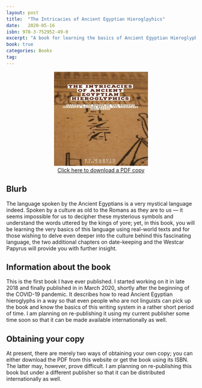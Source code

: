 ```yaml
---
layout: post
title:  "The Intricacies of Ancient Egyptian Hieroglpyhics"
date:   2020-05-16
isbn: 978-3-752952-49-0
excerpt: "A book for learning the basics of Ancient Egyptian Hieroglyphs for people with absolutely no linguistic background; teaches the basics in an accessible manner."
book: true
categories: Books
tag:
---
```


<center><img src="/assets/images/books/intricacies.webp" height="250" width="250"></center>

<center><a href="/assets/docs/books/intricacies.pdf">Click here to download a PDF copy</a></center>

## Blurb
The language spoken by the Ancient Egyptians is a very mystical language indeed. Spoken by a culture as old to the Romans as they are to us — it seems impossible for us to decipher these mysterious symbols and understand the words uttered by the kings of yore; yet, in this book, you will be learning the very basics of this language using real-world texts and for those wishing to delve even deeper into the culture behind this fascinating language, the two additional chapters on date-keeping and the Westcar Papyrus will provide you with further insight.

## Information about the book
This is the first book I have ever published. I started working on it in late 2018 and finally published in in March 2020, shortly after the beginning of the COVID-19 pandemic. It describes how to read Ancient Egyptian hieroglyphs in a way so that even people who are not linguists can pick up the book and know the basics of this writing system in a rather short period of time. I am planning on re-publishing it using my current publisher some time soon so that it can be made available internationally as well. 

## Obtaining your copy
At present, there are merely two ways of obtaining your own copy; you can either download the PDF from this website or get the book using its ISBN. The latter may, however, prove difficult. I am planning on re-publishing this book but under a different publisher so that it can be distributed internationally as well.